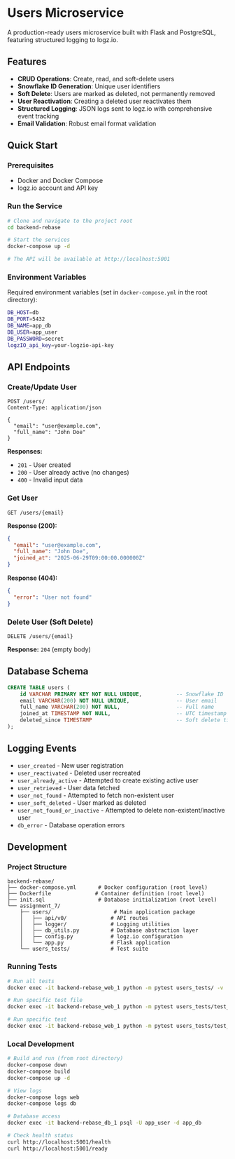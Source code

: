 # Users Microservice

A production-ready users microservice built with Flask and PostgreSQL, featuring structured logging to logz.io.

## Features

- **CRUD Operations**: Create, read, and soft-delete users
- **Snowflake ID Generation**: Unique user identifiers 
- **Soft Delete**: Users are marked as deleted, not permanently removed
- **User Reactivation**: Creating a deleted user reactivates them
- **Structured Logging**: JSON logs sent to logz.io with comprehensive event tracking
- **Email Validation**: Robust email format validation

## Quick Start

### Prerequisites
- Docker and Docker Compose
- logz.io account and API key

### Run the Service

```bash
# Clone and navigate to the project root
cd backend-rebase

# Start the services
docker-compose up -d

# The API will be available at http://localhost:5001
```

### Environment Variables

Required environment variables (set in `docker-compose.yml` in the root directory):

```bash
DB_HOST=db
DB_PORT=5432
DB_NAME=app_db
DB_USER=app_user
DB_PASSWORD=secret
logzIO_api_key=your-logzio-api-key
```

## API Endpoints

### Create/Update User
```http
POST /users/
Content-Type: application/json

{
  "email": "user@example.com",
  "full_name": "John Doe"
}
```

**Responses:**
- `201` - User created
- `200` - User already active (no changes)
- `400` - Invalid input data

### Get User
```http
GET /users/{email}
```

**Response (200):**
```json
{
  "email": "user@example.com",
  "full_name": "John Doe", 
  "joined_at": "2025-06-29T09:00:00.000000Z"
}
```

**Response (404):**
```json
{
  "error": "User not found"
}
```

### Delete User (Soft Delete)
```http
DELETE /users/{email}
```

**Response:** `204` (empty body)

## Database Schema

```sql
CREATE TABLE users (
    id VARCHAR PRIMARY KEY NOT NULL UNIQUE,           -- Snowflake ID
    email VARCHAR(200) NOT NULL UNIQUE,               -- User email
    full_name VARCHAR(200) NOT NULL,                  -- Full name
    joined_at TIMESTAMP NOT NULL,                     -- UTC timestamp
    deleted_since TIMESTAMP                           -- Soft delete timestamp
);
```

## Logging Events


- `user_created` - New user registration
- `user_reactivated` - Deleted user recreated
- `user_already_active` - Attempted to create existing active user
- `user_retrieved` - User data fetched
- `user_not_found` - Attempted to fetch non-existent user
- `user_soft_deleted` - User marked as deleted
- `user_not_found_or_inactive` - Attempted to delete non-existent/inactive user
- `db_error` - Database operation errors

## Development

### Project Structure
```
backend-rebase/
├── docker-compose.yml       # Docker configuration (root level)
├── Dockerfile              # Container definition (root level)
├── init.sql                 # Database initialization (root level)
└── assignment_7/
    ├── users/                    # Main application package
    │   ├── api/v0/              # API routes
    │   ├── logger/              # Logging utilities
    │   ├── db_utils.py          # Database abstraction layer
    │   ├── config.py            # logz.io configuration
    │   └── app.py               # Flask application
    └── users_tests/             # Test suite
```

### Running Tests

```bash
# Run all tests
docker exec -it backend-rebase_web_1 python -m pytest users_tests/ -v

# Run specific test file
docker exec -it backend-rebase_web_1 python -m pytest users_tests/test_users_api.py -v

# Run specific test
docker exec -it backend-rebase_web_1 python -m pytest users_tests/test_users_api.py::test_create_user_success -v
```

### Local Development

```bash
# Build and run (from root directory)
docker-compose down
docker-compose build
docker-compose up -d

# View logs
docker-compose logs web
docker-compose logs db

# Database access
docker exec -it backend-rebase_db_1 psql -U app_user -d app_db

# Check health status
curl http://localhost:5001/health
curl http://localhost:5001/ready
```
